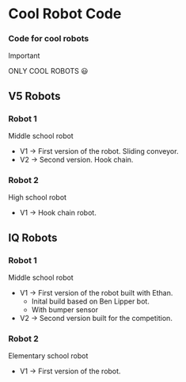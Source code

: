 # Cool Robot Code
### Code for cool robots
> [!IMPORTANT]  
> ONLY COOL ROBOTS 😃

## V5 Robots
### Robot 1
Middle school robot
- V1 &rarr; First version of the robot. Sliding conveyor.
- V2 &rarr; Second version. Hook chain.
### Robot 2
High school robot
- V1 &rarr; Hook chain robot.

## IQ Robots
### Robot 1
Middle school robot
- V1 &rarr; First version of the robot built with Ethan.
    - Inital build based on Ben Lipper bot.
    - With bumper sensor
- V2 &rarr; Second version built for the competition.

### Robot 2
Elementary school robot
- V1 &rarr; First version of the robot.
